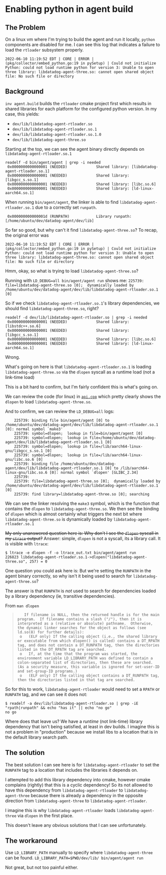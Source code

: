 # Enabling python in agent build

## The Problem
On a linux vm where I'm trying to build the agent and run it locally, `python`
components are disabled for me.
I can see this log that indicates a failure to load the `rtloader` subsystem
properly.
```
2022-06-10 11:19:52 EDT | CORE | ERROR | (pkg/collector/embed_python.go:19 in pySetup) | Could not initialize Python: could not load runtime python for version 3: Unable to open three library: libdatadog-agent-three.so: cannot open shared object file: No such file or directory
```

## Background
`inv agent.build` builds the `rtloader` cmake project first which results in
shared libraries for each platform for the configured python version. In my
case, this yields:
- `dev/lib/libdatadog-agent-rtloader.so`
- `dev/lib/libdatadog-agent-rtloader.so.1`
- `dev/lib/libdatadog-agent-rtloader.so.1.0`
- `dev/lib/libdatadog-agent-three.so`

Starting at the top, we can see the agent binary directly depends on `libdatadog-agent-rtloader.so.1`
```
readelf -d bin/agent/agent | grep -i needed
 0x0000000000000001 (NEEDED)             Shared library: [libdatadog-agent-rtloader.so.1]
 0x0000000000000001 (NEEDED)             Shared library: [libgcc_s.so.1]
 0x0000000000000001 (NEEDED)             Shared library: [libc.so.6]
 0x0000000000000001 (NEEDED)             Shared library: [ld-linux-aarch64.so.1]
```

When running `bin/agent/agent`, the linker is able to find
`libdatadog-agent-rtloader.so.1` due to a correctly set `runpath`.

```
 0x000000000000001d (RUNPATH)            Library runpath: [/home/ubuntu/dev/datadog-agent/dev/lib]
```

So far so good, but why can't it find `libdatadog-agent-three.so`?
To recap, the original error was
```
2022-06-10 11:19:52 EDT | CORE | ERROR | (pkg/collector/embed_python.go:19 in pySetup) | Could not initialize Python: could not load runtime python for version 3: Unable to open three library: libdatadog-agent-three.so: cannot open shared object file: No such file or directory
```

Hmm, okay, so what is trying to load `libdatadog-agent-three.so`?

Running with `LD_DEBUG=all bin/agent/agent run` shows me:
`225739:	file=libdatadog-agent-three.so [0];  dynamically loaded by /home/ubuntu/dev/datadog-agent/dev/lib/libdatadog-agent-rtloader.so.1 [0]`

So if we check `libdatadog-agent-rtloader.so.1`'s library dependencies, we
should find `libdatadog-agent-three.so`, right?


```
readelf -d dev/lib/libdatadog-agent-rtloader.so | grep -i needed
 0x0000000000000001 (NEEDED)             Shared library: [libstdc++.so.6]
 0x0000000000000001 (NEEDED)             Shared library: [libgcc_s.so.1]
 0x0000000000000001 (NEEDED)             Shared library: [libc.so.6]
 0x0000000000000001 (NEEDED)             Shared library: [ld-linux-aarch64.so.1]
```

Wrong.

What's going on here is that `libdatadog-agent-rtloader.so.1` is loading
`libdatadog-agent-three.so` via the `dlopen` syscall as a runtime load (not a
link-time load)

This is a bit hard to confirm, but I'm fairly confident this is what's going on.

We can review the code (for linux) in
[`api.cpp`](https://github.com/DataDog/datadog-agent/blob/d7ddde09f076acf95248455906c5dc0e2299f84b/rtloader/rtloader/api.cpp#L194)
which pretty clearly shows the `dlopen` to load `libdatadog-agent-three.so`.

And to confirm, we can review the `LD_DEBUG=all` logs:

```
    225739:	binding file bin/agent/agent [0] to /home/ubuntu/dev/datadog-agent/dev/lib/libdatadog-agent-rtloader.so.1 [0]: normal symbol `make3'
    225739:	symbol=dlopen;  lookup in file=bin/agent/agent [0]
    225739:	symbol=dlopen;  lookup in file=/home/ubuntu/dev/datadog-agent/dev/lib/libdatadog-agent-rtloader.so.1 [0]
    225739:	symbol=dlopen;  lookup in file=/lib/aarch64-linux-gnu/libgcc_s.so.1 [0]
    225739:	symbol=dlopen;  lookup in file=/lib/aarch64-linux-gnu/libc.so.6 [0]
    225739:	binding file /home/ubuntu/dev/datadog-agent/dev/lib/libdatadog-agent-rtloader.so.1 [0] to /lib/aarch64-linux-gnu/libc.so.6 [0]: normal symbol `dlopen' [GLIBC_2.34]
    225739:
    225739:	file=libdatadog-agent-three.so [0];  dynamically loaded by /home/ubuntu/dev/datadog-agent/dev/lib/libdatadog-agent-rtloader.so.1 [0]
    225739:	find library=libdatadog-agent-three.so [0]; searching
```

We can see the linker resolving the `make3` symbol, which is the function that
contains the `dlopen` to `libdatadog-agent-three.so`.
We then see the binding of `dlopen` which is almost certainly what triggers the
next bit where `libdatadog-agent-three.so` is dynamically loaded by
`libdatadog-agent-rtloader.so.1`

~~My only unanswered question here is: Why don't I see the `dlopen` syscall in my
`strace` output?~~
Answer: simple, `dlopen` is not a syscall, its a library call. It is visible
with `ltrace`:

```
$ ltrace -e dlopen -f -o ltrace_out.txt bin/agent/agent run
226823 libdatadog-agent-rtloader.so.1->dlopen("libdatadog-agent-three.so", 257) = 0
```

One question you could ask here is: But we're setting the `RUNPATH` in the agent
binary correctly, so why isn't it being used to search for
`libdatadog-agent-three.so`?

The answer is that `RUNPATH` is _not_ used to search for dependencies loaded by
a library dependency (ie, transitive dependencies).

From `man dlopen`
>        If filename is NULL, then the returned handle is for the main program.  If filename contains a slash ("/"), then it is interpreted as a (relative or absolute) pathname.  Otherwise, the dynamic linker searches for the object as follows (see ld.so(8) for further details):
>      o   (ELF only) If the calling object (i.e., the shared library or executable from which dlopen() is called) contains a DT_RPATH tag, and does not contain a DT_RUNPATH tag, then the directories listed in the DT_RPATH tag are searched.
>      o   If, at the time that the program was started, the environment variable LD_LIBRARY_PATH was defined to contain a colon-separated list of directories, then these are searched.  (As a security measure, this variable is ignored for set-user-ID and set-group-ID programs.)
>      o   (ELF only) If the calling object contains a DT_RUNPATH tag, then the directories listed in that tag are searched.

So for this to work, `libdatadog-agent-rtloader` would need to set a `RPATH` or
`RUNPATH` tag, and we can see it does not:
```
$ readelf -a dev/lib/libdatadog-agent-rtloader.so | grep -iE "rpath|runpath" && echo "has it" || echo "no go"
no go
```

Where does that leave us?
We have a _runtime_ (not link-time) library dependency that isn't being
satisfied, at least in dev builds. I imagine this is not a problem in
"production" because we install libs to a location that is in the default
library search path.


## The solution
The best solution I can see here is for `libdatadog-agent-rtloader` to set the `RUNPATH` tag
to a location that includes the libraries it depends on.

I attempted to add this library dependency into cmake, however cmake complains
(rightly) that this is a cyclic dependency!
So its not allowed to have this dependency from `libdatadog-agent-rtloader` to
`libdatadog-agent-three` because there is already a dependency in the opposite
direction from `libdatadog-agent-three` to `libdatadog-agent-rtloader`.

I imagine this is why `libdatadog-agent-rtloader` loads `libdatadog-agent-three`
via `dlopen` in the first place.


This doesn't leave any obvious solutions that I can see unfortunately.

## The workaround
Use `LD_LIBRARY_PATH` manually to specify where `libdatadog-agent-three` can be
found.
`LD_LIBRARY_PATH=$PWD/dev/lib/ bin/agent/agent run`


Not great, but not too painful either.


